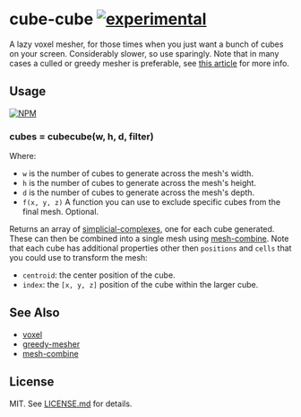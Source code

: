 # cube-cube [![experimental](http://badges.github.io/stability-badges/dist/experimental.svg)](http://github.com/badges/stability-badges)

A lazy voxel mesher, for those times when you just want a bunch of cubes on
your screen. Considerably slower, so use sparingly. Note that in many cases
a culled or greedy mesher is preferable, see
[this article](http://0fps.net/2012/07/07/meshing-minecraft-part-2/) for more
info.

## Usage

[![NPM](https://nodei.co/npm/cube-cube.png)](https://nodei.co/npm/cube-cube/)

### cubes = cubecube(w, h, d, filter)

Where:

* `w` is the number of cubes to generate across the mesh's width.
* `h` is the number of cubes to generate across the mesh's height.
* `d` is the number of cubes to generate across the mesh's depth.
* `f(x, y, z)` A function you can use to exclude specific cubes from the final
  mesh. Optional.

Returns an array of [simplicial-complexes](http://github.com/mikolalysenko/simplicial-complex),
one for each cube generated. These can then be combined into a single mesh
using [mesh-combine](http://github.com/hughsk/mesh-combine). Note that each
cube has additional properties other then `positions` and `cells` that you could
use to transform the mesh:

* `centroid`: the center position of the cube.
* `index`: the `[x, y, z]` position of the cube within the larger cube.

## See Also

* [voxel](http://github.com/maxogden/voxel)
* [greedy-mesher](http://github.com/mikolalysenko/greedy-mesher)
* [mesh-combine](http://github.com/hughsk/mesh-combine)

## License

MIT. See [LICENSE.md](http://github.com/hughsk/cube-cube/blob/master/LICENSE.md) for details.
